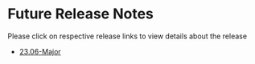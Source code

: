 Future Release Notes
=============

Please click on respective release links to view details about the release

- [23.06-Major](./?path=/docs/release-notes/Future-Release-Notes/23.06.md) <br />
